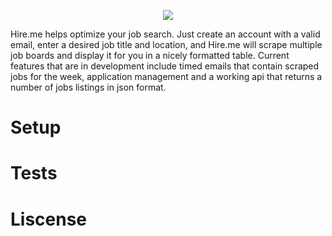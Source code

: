 <p align='center'>
<img src='https://github.com/ianmat55/HireMe/blob/master/public/img/hireme_logo.png'>
</p>
Hire.me helps optimize your job search. Just create an account with a valid email, enter a desired job title and location, and Hire.me will scrape multiple job boards and display it for you in a nicely formatted table. Current features that are in development include timed emails that contain scraped jobs for the week, application management and a working api that returns a number of jobs listings in json format.

# Setup

# Tests

# Liscense 
